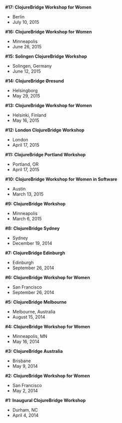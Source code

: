 **#17: ClojureBridge Workshop for Women**

* Berlin
* July 10, 2015

**#16: ClojureBridge Workshop for Women**

* Minneapolis
* June 26, 2015

**#15: Solingen ClojureBridge Workshop**

* Solingen, Germany
* June 12, 2015

**#14: ClojureBridge Øresund**

* Helsingborg
* May 29, 2015

**#13: ClojureBridge Workshop for Women**

* Helsinki, Finland
* May 16, 2015

**#12: London ClojureBridge Workshop**

* London
* April 17, 2015

**#11: ClojureBridge Portland Workshop**

* Portland, OR
* April 17, 2015

**#10: ClojureBridge Workshop for Women in Software**

* Austin
* March 13, 2015

**#9: ClojureBridge Workshop**

* Minneapolis
* March 6, 2015

**#8: ClojureBridge Sydney**

* Sydney
* December 19, 2014

**#7: ClojureBridge Edinburgh**

* Edinburgh
* September 26, 2014

**#6: ClojureBridge Workshop for Women**

* San Francisco
* September 26, 2014

**#5: ClojureBridge Melbourne**

* Melbourne, Australia
* August 15, 2014

**#4: ClojureBridge Workshop for Women**

* Minneapolis, MN
* May 16, 2014

**#3: ClojureBridge Australia**

* Brisbane
* May 9, 2014

**#2: ClojureBridge Workshop for Women**

* San Francisco
* May 2, 2014

**#1: Inaugural ClojureBridge Workshop**

* Durham, NC
* April 4, 2014
